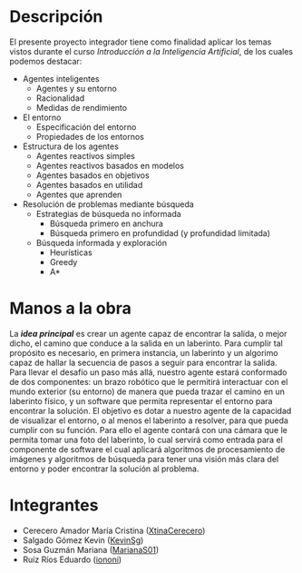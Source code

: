# Descripción
El presente proyecto integrador tiene como finalidad aplicar los temas vistos durante el curso _Introducción a la Inteligencia Artificial_, de los cuales podemos destacar:

* Agentes inteligentes
  * Agentes y su entorno
  * Racionalidad
  * Medidas de rendimiento
* El entorno
  * Especificación del entorno
  * Propiedades de los entornos
* Estructura de los agentes
  * Agentes reactivos simples
  * Agentes reactivos basados en modelos
  * Agentes basados en objetivos
  * Agentes basados en utilidad
  * Agentes que aprenden
* Resolución de problemas mediante búsqueda
  * Estrategias de búsqueda no informada
    * Búsqueda primero en anchura
    * Búsqueda primero en profundidad (y profundidad limitada)
  * Búsqueda informada y exploración
    * Heurísticas
    * Greedy
    * A*
    
# Manos a la obra
La ***idea principal*** es crear un agente capaz de encontrar la salida, o mejor dicho, el camino que conduce a la salida en un laberinto. Para cumplir tal propósito es necesario, en primera instancia, un laberinto y un algorimo capaz de hallar la secuencia de pasos a seguir para encontrar la salida. Para llevar el desafío un paso más allá, nuestro agente estará conformado de dos componentes: un brazo robótico que le permitirá interactuar con el mundo exterior (su entorno) de manera que pueda trazar el camino en un laberinto físico, y un software que permita representar el entorno para encontrar la solución. El objetivo es dotar a nuestro agente de la capacidad de visualizar el entorno, o al menos el laberinto a resolver, para que pueda cumplir con su función. Para ello el agente contará con una cámara que le permita tomar una foto del laberinto, lo cual servirá como entrada para el componente de software el cual aplicará algoritmos de procesamiento de imágenes y algoritmos de búsqueda para tener una visión más clara del entorno y poder encontrar la solución al problema.

# Integrantes
* Cerecero Amador María Cristina ([XtinaCerecero](https://github.com/XtinaCerecero))
* Salgado Gómez Kevin ([KevinSg](https://github.com/KevinSalgado))
* Sosa Guzmán Mariana ([MarianaS01](https://github.com/MarianaS01))
* Ruíz Ríos Eduardo ([iononi](https://github.com/iononi))
